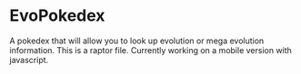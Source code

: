 # EvoPokedex
A pokedex that will allow you to look up evolution or mega evolution information.  This is a raptor file.  Currently working on a mobile version with javascript.
